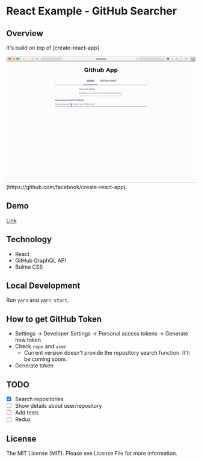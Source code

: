 # React Example - GitHub Searcher

## Overview
It's build on top of [create-react-app]

<img src="./movie.gif">
(https://github.com/facebook/create-react-app).

## Demo
[Link](https://githubsearcher-4a790.firebaseapp.com/)

## Technology
* React
* GitHub GraphQL API
* Bulma CSS

## Local Development
Run `yarn` and `yarn start`.

## How to get GitHub Token
* Settings -> Developer Settings -> Personal access tokens -> Generate new token
* Check `repo` and `user`
  * Current version doesn't provide the repository search function. It'll be coming soom.
* Generate token

## TODO
* [x] Search repositories
* [ ] Show details about user/repository
* [ ] Add tests
* [ ] Redux

## License
The MIT License (MIT). Please see License File for more information.
